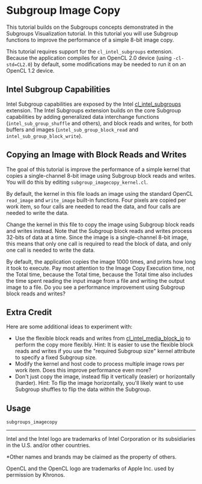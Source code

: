 # Subgroup Image Copy

This tutorial builds on the Subgroups concepts demonstrated in the Subgroups Visualization
tutorial.  In this tutorial you will use Subgroup functions to improve the performance of a
simple 8-bit image copy.

This tutorial requires support for the `cl_intel_subgroups` extension.  Because the
application compiles for an OpenCL 2.0 device (using `-cl-std=CL2.0`) by default, some
modifications may be needed to run it on an OpenCL 1.2 device.

## Intel Subgroup Capabilities

Intel Subgroup capabilities are exposed by the Intel [cl_intel_subgroups][cl_intel_subgroups]
extension.  The Intel Subgroups extension builds on the core Subgroup capabilities by adding
generalized data interchange functions (`intel_sub_group_shuffle` and others), and block
reads and writes, for both buffers and images (`intel_sub_group_block_read` and `intel_sub_group_block_write`).

## Copying an Image with Block Reads and Writes

The goal of this tutorial is improve the performance of a simple kernel that copies a
single-channel 8-bit image using Subgroup block reads and writes.  You will do this by
editing `subgroup_imagecopy_kernel.cl`.

By default, the kernel in this file loads an image using the standard OpenCL `read_image`
and `write_image` built-in functions.  Four pixels are copied per work item, so four
calls are needed to read the data, and four calls are needed to write the data.

Change the kernel in this file to copy the image using Subgroup block reads and writes
instead.  Note that the Subgroup block reads and writes process 32-bits of data at a
time.  Since the image is a single-channel 8-bit image, this means that only one call
is required to read the block of data, and only one call is needed to write the data.

By default, the application copies the image 1000 times, and prints how long it took to
execute.  Pay most attention to the Image Copy Execution time, not the Total time,
because the Total time, because the Total time also includes the time spent reading the
input image from a file and writing the output image to a file.  Do you see a performance
improvement using Subgroup block reads and writes?

## Extra Credit

Here are some additional ideas to experiment with:

* Use the flexible block reads and writes from [cl_intel_media_block_io][cl_intel_media_block_io]
  to perform the copy more flexibly.  Hint: It is easier to use the flexible block reads and writes
  if you use the "required Subgroup size" kernel attribute to specify a fixed Subgroup size.
* Modify the kernel and host code to process multiple image rows per work item.  Does this
  improve performance even more?
* Don't just copy the image, instead flip it vertically (easier) or horizontally (harder).
  Hint: To flip the image horizontally, you'll likely want to use Subgroup shuffles to flip the
  data within the Subgroup.

## Usage
    subgroups_imagecopy

----

Intel and the Intel logo are trademarks of Intel Corporation or its subsidiaries in the U.S. and/or other countries.

*Other names and brands may be claimed as the property of others.

OpenCL and the OpenCL logo are trademarks of Apple Inc. used by permission by Khronos.

[cl_intel_media_block_io]: https://www.khronos.org/registry/OpenCL/extensions/intel/cl_intel_media_block_io.txt
[cl_intel_required_subgroup_size]: https://www.khronos.org/registry/OpenCL/extensions/intel/cl_intel_required_subgroup_size.txt
[cl_intel_subgroups]: https://www.khronos.org/registry/OpenCL/extensions/intel/cl_intel_subgroups.txt
